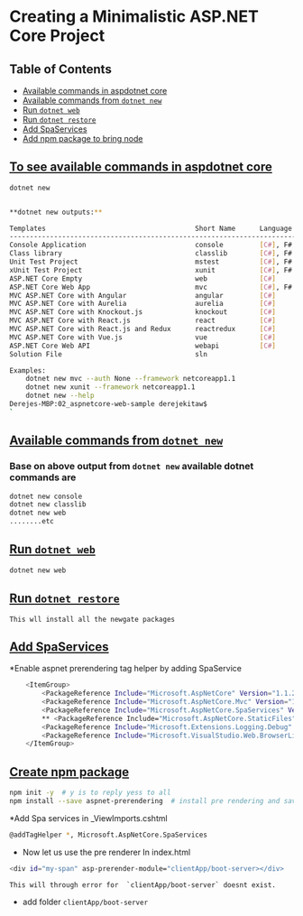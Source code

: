 # Creating a Minimalistic ASP.NET Core Project

## Table of Contents

* [Available commands in aspdotnet core](#to-see-available-commands-in-aspdotnet-core)
* [Available commands from `dotnet new`](#available-commands-from-dotnet-new)
* [Run `dotnet web`](#run-dotnet-web)
* [Run `dotnet restore`](#run-dotnet-restore)
* [Add SpaServices](#add-spa-services)
* [Add npm package to bring node ](#create-npm-package)







## [To see available commands in aspdotnet core](#table-of-contents)

```bash
dotnet new
```
    
```bash

**dotnet new outputs:**

Templates                                     Short Name      Language      Tags          
------------------------------------------------------------------------------------------
Console Application                           console         [C#], F#      Common/Console
Class library                                 classlib        [C#], F#      Common/Library
Unit Test Project                             mstest          [C#], F#      Test/MSTest   
xUnit Test Project                            xunit           [C#], F#      Test/xUnit    
ASP.NET Core Empty                            web             [C#]          Web/Empty     
ASP.NET Core Web App                          mvc             [C#], F#      Web/MVC       
MVC ASP.NET Core with Angular                 angular         [C#]          Web/MVC/SPA   
MVC ASP.NET Core with Aurelia                 aurelia         [C#]          Web/MVC/SPA   
MVC ASP.NET Core with Knockout.js             knockout        [C#]          Web/MVC/SPA   
MVC ASP.NET Core with React.js                react           [C#]          Web/MVC/SPA   
MVC ASP.NET Core with React.js and Redux      reactredux      [C#]          Web/MVC/SPA   
MVC ASP.NET Core with Vue.js                  vue             [C#]          Web/MVC/SPA   
ASP.NET Core Web API                          webapi          [C#]          Web/WebAPI    
Solution File                                 sln                           Solution      

Examples:
    dotnet new mvc --auth None --framework netcoreapp1.1
    dotnet new xunit --framework netcoreapp1.1
    dotnet new --help
Derejes-MBP:02_aspnetcore-web-sample derejekitaw$ 
`

```

## [Available commands from `dotnet new`](#table-of-contents)
### Base on above output from `dotnet new` available dotnet commands are
```bash
dotnet new console
dotnet new classlib
dotnet new web
........etc
```

## [Run `dotnet web`](#table-of-contents)
```bash
dotnet new web
```

## [Run `dotnet restore`](#table-of-contents)
    This wll install all the newgate packages

## [Add SpaServices](#table-of-contents)
 
*Enable aspnet prerendering tag helper by adding SpaService

```bash
    <ItemGroup>
        <PackageReference Include="Microsoft.AspNetCore" Version="1.1.2" />
        <PackageReference Include="Microsoft.AspNetCore.Mvc" Version="1.1.3" />
        <PackageReference Include="Microsoft.AspNetCore.SpaServices" Version="1.1.0" />
        ** <PackageReference Include="Microsoft.AspNetCore.StaticFiles" Version="1.1.2" />
        <PackageReference Include="Microsoft.Extensions.Logging.Debug" Version="1.1.2" />
        <PackageReference Include="Microsoft.VisualStudio.Web.BrowserLink" Version="1.1.2" />
    </ItemGroup>
```
## [Create npm package](#table-of-contents)    
```bash
npm init -y  # y is to reply yess to all
npm install --save aspnet-prerendering  # install pre rendering and save it to the package.json
```


*Add Spa services in _ViewImports.cshtml
```bash
@addTagHelper *, Microsoft.AspNetCore.SpaServices
```
* Now let us use the pre renderer
In index.html
```bash
<div id="my-span" asp-prerender-module="clientApp/boot-server></div>
```
    This will through error for  `clientApp/boot-server` doesnt exist.

* add folder `clientApp/boot-server`
